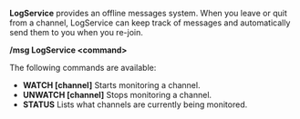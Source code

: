 **LogService** provides an offline messages system. When you leave
or quit from a channel, LogService can keep track of messages and
automatically send them to you when you re-join.

**/msg LogService &lt;command&gt;**

The following commands are available:

  * **WATCH [channel]**      Starts monitoring a channel.
  * **UNWATCH [channel]**    Stops monitoring a channel.
  * **STATUS**               Lists what channels are currently being monitored.
